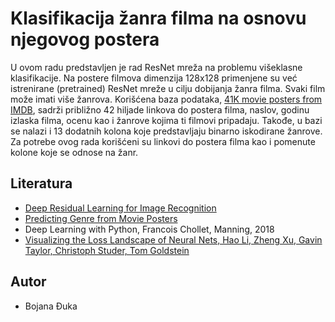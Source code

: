 
# Klasifikacija žanra filma na osnovu njegovog postera

U ovom radu predstavljen je rad ResNet mreža na problemu višeklasne
klasifikacije. Na postere filmova dimenzija 128x128 primenjene su
već istrenirane (pretrained) ResNet mreže u cilju dobijanja žanra
filma. Svaki film može imati više žanrova.
Korišćena baza podataka, [41K movie posters from IMDB](https://www.kaggle.com/datasets/dadajonjurakuziev/movieposter?resource=download), 
sadrži približno 42 hiljade linkova do postera filma, naslov, godinu izlaska
filma, ocenu kao i žanrove kojima ti filmovi pripadaju. Takođe,
u bazi se nalazi i 13 dodatnih kolona koje predstavljaju binarno 
iskodirane žanrove. Za potrebe ovog rada korišćeni su linkovi do
postera filma kao i pomenute kolone koje se odnose na žanr.



## Literatura

 - [Deep Residual Learning for Image Recognition](https://arxiv.org/pdf/1512.03385.pdf)
 - [Predicting Genre from Movie Posters](https://cs229.stanford.edu/proj2019spr/report/9.pdf?fbclid=IwAR16buKK_018jmAH1XApf4gGpFsc0jj0ZbFi7kNHOxzTF1N8X8aTvCyccu4)
 - Deep Learning with Python, Francois Chollet, Manning, 2018
 - [Visualizing the Loss Landscape of Neural Nets, Hao Li, Zheng Xu, Gavin Taylor, Christoph Studer, Tom Goldstein](https://arxiv.org/pdf/1712.09913.pdf)


## Autor

- Bojana Đuka

